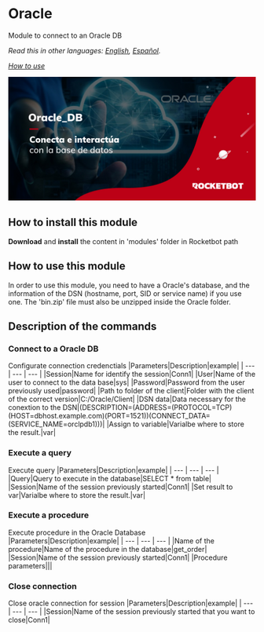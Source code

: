# Oracle
  
Module to connect to an Oracle DB

*Read this in other languages: [English](Manual_Oracle.md), [Español](Manual_Oracle.es.md).*

*[How to use](how_to_use.md)*
  
![banner](imgs/Banner_Oracle.png)
## How to install this module
  
__Download__ and __install__ the content in 'modules' folder in Rocketbot path  


## How to use this module
In order to use this module, you need to have a Oracle's database, and the information of the DSN (hostname, port, SID or service name) if you use one.
The 'bin.zip' file must also be unzipped inside the Oracle folder.


## Description of the commands

### Connect to a Oracle DB
  
Configurate connection credenctials
|Parameters|Description|example|
| --- | --- | --- |
|Session|Name for identify the session|Conn1|
|User|Name of the user to connect to the data base|sys|
|Password|Password from the user previously used|password|
|Path to folder of the client|Folder with the client of the correct version|C:/Oracle/Client|
|DSN data|Data necessary for the conextion to the DSN|(DESCRIPTION=(ADDRESS=(PROTOCOL=TCP)(HOST=dbhost.example.com)(PORT=1521))(CONNECT_DATA=(SERVICE_NAME=orclpdb1)))|
|Assign to variable|Varialbe where to store the result.|var|

### Execute a query
  
Execute query
|Parameters|Description|example|
| --- | --- | --- |
|Query|Query to execute in the database|SELECT * from table|
|Session|Name of the session previously started|Conn1|
|Set result to var|Varialbe where to store the result.|var|

### Execute a procedure
  
Execute procedure in the Oracle Database
|Parameters|Description|example|
| --- | --- | --- |
|Name of the procedure|Name of the procedure in the database|get_order|
|Session|Name of the session previously started|Conn1|
|Procedure parameters|||

### Close connection
  
Close oracle connection for session
|Parameters|Description|example|
| --- | --- | --- |
|Session|Name of the session previously started that you want to close|Conn1|
